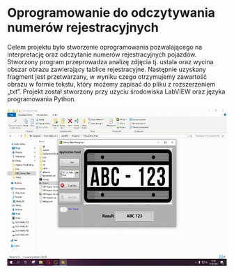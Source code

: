 # Oprogramowanie do odczytywania numerów rejestracyjnych

Celem projektu było stworzenie oprogramowania pozwalającego na interpretację
oraz odczytanie numerów rejestracyjnych pojazdów. Stworzony program
przeprowadza analizę zdjęcia tj. ustala oraz wycina obszar obrazu zawierający tablice
rejestracyjne. Następnie uzyskany fragment jest przetwarzany, w wyniku czego otrzymujemy
zawartość obrazu w formie tekstu, który możemy zapisać do pliku z rozszerzeniem „txt”.
Projekt został stworzony przy użyciu środowiska LabVIEW oraz języka programowania
Python.

<div align="center">
<img src="/Video/Example.gif" width="640" height="360">
</div>
